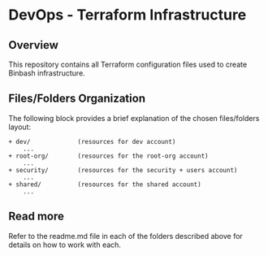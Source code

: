 # DevOps - Terraform Infrastructure

## Overview
This repository contains all Terraform configuration files used to create Binbash infrastructure.

## Files/Folders Organization
The following block provides a brief explanation of the chosen files/folders layout:
```
+ dev/             (resources for dev account)
    ...
+ root-org/        (resources for the root-org account)
    ...
+ security/        (resources for the security + users account)
    ...
+ shared/          (resources for the shared account)
    ...
```

## Read more
Refer to the readme.md file in each of the folders described above for details on how to work with each.
